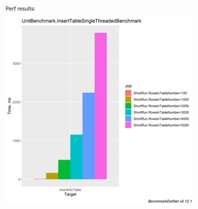 Perf results:

![Alt text](UnitBenchmark.InsertTableSingleThreadedBenchmark-barplot.png?raw=true "Insert Table")
